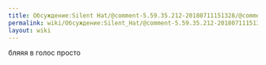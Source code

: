```yaml
---
title: Обсуждение:Silent Hat/@comment-5.59.35.212-20180711151328/@comment-91.212.68.226-20180809145333
permalink: wiki/Обсуждение:Silent_Hat/@comment-5.59.35.212-20180711151328/@comment-91.212.68.226-20180809145333/
layout: wiki
---
```


бляяя в голос просто 
